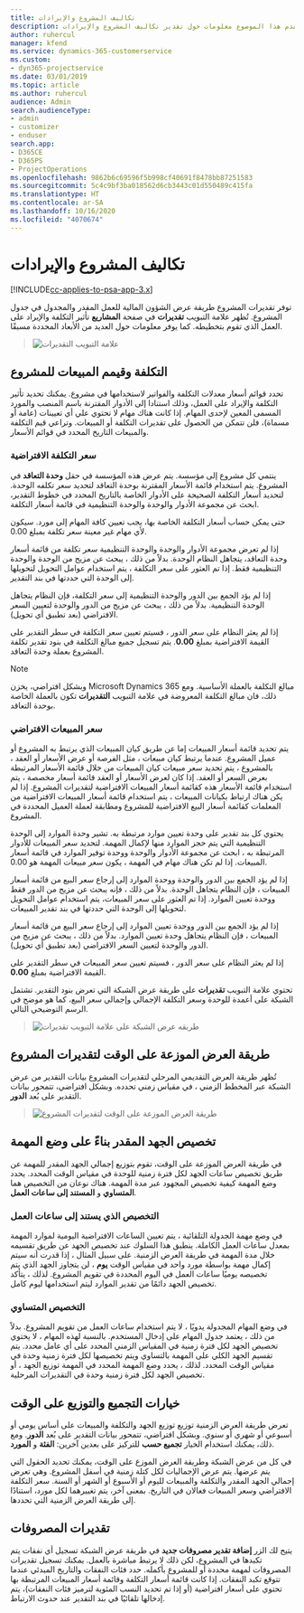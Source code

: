 ```yaml
---
title: تكاليف المشروع والإيرادات
description: يقدم هذا الموضوع معلومات حول تقدير تكاليف المشروع والإيرادات.
author: ruhercul
manager: kfend
ms.service: dynamics-365-customerservice
ms.custom:
- dyn365-projectservice
ms.date: 03/01/2019
ms.topic: article
ms.author: ruhercul
audience: Admin
search.audienceType:
- admin
- customizer
- enduser
search.app:
- D365CE
- D365PS
- ProjectOperations
ms.openlocfilehash: 9862b6c69596f5b998cf40691f8478bb87251583
ms.sourcegitcommit: 5c4c9bf3ba018562d6cb3443c01d550489c415fa
ms.translationtype: HT
ms.contentlocale: ar-SA
ms.lasthandoff: 10/16/2020
ms.locfileid: "4070674"
---
```

# <a name="project-costs-and-revenue"></a>تكاليف المشروع والإيرادات

[!INCLUDE[cc-applies-to-psa-app-3.x](../includes/cc-applies-to-psa-app-3x.md)]

توفر تقديرات المشروع طريقة عرض الشؤون المالية للعمل المقدر والمجدول في جدول المشروع. تُظهر علامة التبويب **تقديرات** في صفحة **المشاريع** تأثير التكلفة والإيراد على العمل الذي تقوم بتخطيطه. كما يوفر معلومات حول العديد من الأبعاد المحددة مسبقًا. 

> ![علامة التبويب التقديرات](media/project-5.png)

## <a name="cost-and-sales-values-of-the-project"></a>التكلفة وقيمم المبيعات للمشروع

تحدد قوائم أسعار  معدلات التكلفة والفواتير لاستخدامها في مشروع. يمكنك تحديد تأثير التكلفة والإيراد على العمل، وذلك استنادا إلى الأدوار المقترنة باسم المنصب والمورد المسمى المعين لإحدى المهام. إذا كانت هناك مهام لا تحتوي علي أي تعيينات (عامة أو مسماة)، فلن تتمكن من الحصول على تقديرات التكلفة أو المبيعات. وتراعي قيم التكلفة والمبيعات التاريخ المحدد في قوائم الأسعار.

### <a name="default-cost-price"></a>سعر التكلفة الافتراضية  

ينتمي كل مشروع إلى مؤسسة. يتم عرض هذه المؤسسة في حقل **وحدة التعاقد** في المشروع. يتم استخدام قائمة الأسعار المقترنة بوحدة التعاقد لتحديد سعر تكلفه الوحدة. لتحديد أسعار التكلفة الصحيحة على الأدوار الخاصة بالتاريخ المحدد في خطوط التقدير، ابحث عن مجموعة الأدوار والوحدة والوحدة التنظيمية في قائمة أسعار التكلفة. 

حتى يمكن حساب أسعار التكلفة الخاصة بها، يجب تعيين كافة المهام إلى مورد. سيكون لأي مهام غير معينة سعر تكلفة بمبلغ 0.00.

إذا لم تعرض مجموعة الأدوار والوحدة والوحدة التنظيمية سعر تكلفة من قائمة أسعار وحدة التعاقد، يتجاهل النظام الوحدة. بدلاً من ذلك ، يبحث عن مزيج من الوحدة والوحدة التنظيمية فقط. إذا تم العثور على سعر التكلفة ، يتم استخدام عوامل التحويل لتحويلها إلى الوحدة التي حددتها في بند التقدير.

إذا لم يؤد الجمع بين الدور والوحدة التنظيمية إلى سعر التكلفة، فإن النظام يتجاهل الوحدة التنظيمية. بدلاً من ذلك ، يبحث عن مزيج من الدور والوحدة لتعيين السعر الافتراضي (بعد تطبيق أي تحويل).

إذا لم يعثر النظام على سعر الدور ، فسيتم تعيين سعر التكلفة في سطر التقدير على القيمة الافتراضية بمبلغ **0.00**. يتم تسجيل جميع مبالغ التكلفة في بنود تقدير تكلفة المشروع بعملة وحدة التعاقد.

> [!NOTE]
> وبشكل افتراضي، يخزن Microsoft Dynamics 365 مبالغ التكلفة بالعملة الأساسية. ومع ذلك، فان مبالغ التكلفة المعروضة في علامة التبويب **التقديرات** تكون بالعملة الخاصة بوحدة التعاقد.  

### <a name="default-sales-price"></a>سعر المبيعات الافتراضي 

يتم تحديد قائمة أسعار المبيعات إما عن طريق كيان المبيعات الذي يرتبط به المشروع أو عميل المشروع. عندما يرتبط كيان مبيعات ، مثل الفرصة أو عرض الأسعار أو العقد ، بالمشروع ، يتم تحديد سعر مبيعات كيان المبيعات من خلال قائمة الأسعار المرتبطة بعرض السعر أو العقد. إذا كان لعرض الأسعار أو العقد قائمة أسعار مخصصة ، يتم استخدام قائمة الأسعار هذه كقائمة أسعار المبيعات الافتراضية لتقديرات المشروع. إذا لم يكن هناك ارتباط بكيانات المبيعات ، يتم استخدام قائمة أسعار المبيعات الافتراضية من المعلمات كقائمة أسعار البيع الافتراضية للمشروع ومطابقة لعملة العميل المحددة في المشروع.

يحتوي كل بند تقدير على وحدة تعيين موارد مرتبطة به. تشير وحدة الموارد إلى الوحدة التنظيمية التي يتم حجز الموارد منها لإكمال المهمة. لتحديد سعر المبيعات للأدوار المرتبطة به ، ابحث عن مجموعة الأدوار والوحدة ووحدة توفير الموارد في قائمة أسعار المبيعات. إذا لم تكن هناك مهام في المهمة ، يكون سعر مبيعات المهمة هو 0.00.

إذا لم يؤد الجمع بين الدور والوحدة ووحدة الموارد إلى إرجاع سعر البيع من قائمة أسعار المبيعات ، فإن النظام يتجاهل الوحدة. بدلاً من ذلك ، فإنه يبحث عن مزيج من الدور فقط ووحدة تعيين الموارد. إذا تم العثور على سعر المبيعات، يتم استخدام عوامل التحويل لتحويلها إلى الوحدة التي حددتها في بند تقدير المبيعات. 

إذا لم يؤد الجمع بين الدور ووحدة تعيين الموارد إلى إرجاع سعر البيع من قائمة أسعار المبيعات ، فإن النظام يتجاهل وحدة تعيين الموارد. بدلاً من ذلك ، يبحث عن مزيج من الدور والوحدة لتعيين السعر الافتراضي (بعد تطبيق أي تحويل).

إذا لم يعثر النظام على سعر الدور ، فسيتم تعيين سعر المبيعات في سطر التقدير على القيمة الافتراضية بمبلغ **0.00**.

تحتوي علامة التبويب **تقديرات** على طريقة عرض الشبكة التي تعرض بنود التقدير. تشتمل الشبكة على أعمدة للوحدة وسعر التكلفة الإجمالي وإجمالي سعر البيع، كما هو موضح في الرسم التوضيحي التالي. 

> ![طريقه عرض الشبكة على علامة التبويب تقديرات](media/project-6.png)

## <a name="time-phased-view-of-project-estimates"></a>طريقة العرض الموزعة على الوقت‬ لتقديرات المشروع

تُظهر طريقة العرض التقديمي المرحلي لتقديرات المشروع بيانات التقدير من عرض الشبكة عبر المخطط الزمني ، في مقياس زمني تحدده. وبشكل افتراضي، تتمحور بيانات التقدير على بُعد **الدور**.

> ![طريقة العرض الموزعة على الوقت‬ لتقديرات المشروع](media/project-7.png)

## <a name="allocating-estimated-effort-based-on-the-task-mode"></a>تخصيص الجهد المقدر بناءً على وضع المهمة

في طريقة العرض الموزعة على الوقت، تقوم بتوزيع إجمالي الجهد المقدر للمهمة عن طريق تخصيص ساعات الجهد لكل فترة زمنية للوحدة في مقياس الوقت المحدد. يحدد وضع المهمة كيفية تخصيص المجهود عبر مدة المهمة. هناك نوعان من التخصيص هما **المتساوي** و **المستند إلى ساعات العمل**.

### <a name="work-hours-based-allocation"></a>التخصيص الذي يستند إلى ساعات العمل
 
في وضع مهمة الجدولة التلقائية ، يتم تعيين الساعات الافتراضية اليومية لموارد المهمة بمعدل ساعات العمل الكاملة. ينطبق هذا السلوك عند تخصيص الجهد عن طريق تقسيمه خلال مدة المهمة في طريقة العرض الزمنية. على سبيل المثال ، إذا قدرت أنه سيتم إكمال مهمة بواسطة مورد واحد في مقياس الوقت **يوم** ، لن يتجاوز الجهد الذي يتم تخصيصه يوميًا ساعات العمل في اليوم المحددة في تقويم المشروع. لذلك ، يتأكد تخصيص الجهد دائمًا من تقدير الموارد ليتم استخدامها ليوم كامل.

### <a name="even-allocation"></a>التخصيص المتساوي

في وضع المهام المجدولة يدويًا ، لا يتم استخدام ساعات العمل من تقويم المشروع. بدلاً من ذلك ، يعتمد جدول المهام على إدخال المستخدم. بالنسبة لهذه المهام ، لا يحتوي تخصيص الجهد لكل فترة زمنية في المقياس الزمني المحدد على أي عامل محدد. يتم تقسيم الجهد الكلي على المهمة بالتساوي ويتم تخصيصها لكل فترة زمنية وحدة في مقياس الوقت المحدد. لذلك ، يحدد وضع المهمة المحدد في المهمة توزيع الجهد ، أو تخصيص الجهد لكل فترة زمنية وحدة في التقديرات المرحلية.

## <a name="grouping-and-time-phasing-options"></a>خيارات التجميع والتوزيع على الوقت

تعرض طريقة العرض الزمنية توزيع توزيع الجهد والتكلفة والمبيعات على أساس يومي أو أسبوعي أو شهري أو سنوي. وبشكل افتراضي، تتمحور بيانات التقدير على بُعد **الدور**. ومع ذلك، يمكنك استخدام الخيار **تجميع حسب** للتركيز على بعدين آخرين: **الفئة** و **المورد**.

في كل من عرض الشبكة وطريقة العرض الموزع على الوقت، يمكنك تحديد الحقول التي يتم عرضها. يتم عرض الإجماليات لكل كتلة زمنية في أسفل المشروع. وهي تعرض إجمالي الجهد المقدر والتكلفة والمبيعات لليوم أو الأسبوع أو الشهر أو السنة. سعر التكلفة الافتراضي وسعر المبيعات فعالان في التاريخ. بمعنى آخر، يتم تغييرهما لكل مورد، استنادًا إلى طريقة العرض الزمنية التي تحددها.

## <a name="expense-estimates"></a>تقديرات المصروفات

يتيح لك الزر **إضافة تقدير مصروفات جديد** في طريقة عرض الشبكة تسجيل أي نفقات يتم تكبدها في المشروع، لكن ذلك لا يرتبط مباشرة بالعمل. يمكنك تسجيل تقديرات المصروفات لمهمة محددة أو للمشروع بأكمله. حدد فئات النفقات والتاريخ المبدئي عندما تتوقع تكبد النفقات. إذا كانت قائمة أسعار التكلفة وقائمة أسعار المبيعات المرتبطة بها تحتوي على أسعار افتراضية (أو إذا تم تحديد النسب المئوية لترميز فئات النفقات)، يتم إدخالها تلقائيًا في بند التقدير عند حدوث الارتباط.
